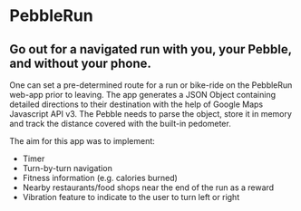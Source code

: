 PebbleRun
=========

Go out for a navigated run with you, your Pebble, and without your phone.
-------------------------------------------------------------------------
One can set a pre-determined route for a run or bike-ride on the PebbleRun web-app prior to leaving.
The app generates a JSON Object containing detailed directions to their destination with the help of Google Maps Javascript API v3.
The Pebble needs to parse the object, store it in memory and track the distance covered with the built-in pedometer.

The aim for this app was to implement:

- Timer
- Turn-by-turn navigation
- Fitness information (e.g. calories burned)
- Nearby restaurants/food shops near the end of the run as a reward
- Vibration feature to indicate to the user to turn left or right
